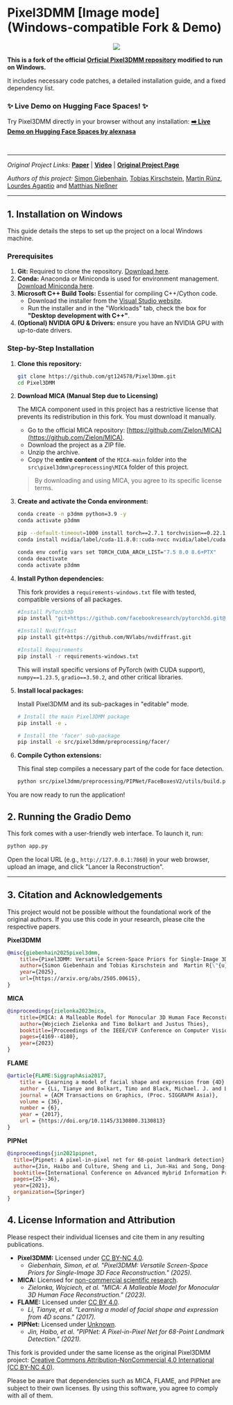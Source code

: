 # Pixel3DMM [Image mode] (Windows-compatible Fork & Demo)

<div style="text-align: center">
<img src="media/banner.gif" />
</div>

**This is a fork of the official [Orficial Pixel3DMM repository]((https://simongiebenhain.github.io/pixel3dmm/)) modified to run on Windows.**

It includes necessary code patches, a detailed installation guide, and a fixed dependency list.

### ✨ Live Demo on Hugging Face Spaces! ✨

Try Pixel3DMM directly in your browser without any installation:
**[➡️ Live Demo on Hugging Face Spaces by alexnasa](https://huggingface.co/spaces/alexnasa/pixel3dmm)**

<br>

---

*Original Project Links:*
[**Paper**](https://arxiv.org/abs/2505.00615) | [**Video**](https://www.youtube.com/watch?v=BwxwEXJwUDc) | [**Original Project Page**](https://simongiebenhain.github.io/pixel3dmm/)

*Authors of this project:*
[Simon Giebenhain](https://simongiebenhain.github.io/), 
[Tobias Kirschstein](https://niessnerlab.org/members/tobias_kirschstein/profile.html), 
[Martin Rünz](https://www.martinruenz.de/), 
[Lourdes Agaptio](https://scholar.google.com/citations?user=IRMX4-4AAAAJ&hl=en) and 
[Matthias Nießner](https://niessnerlab.org/members/matthias_niessner/profile.html)  

---

## 1. Installation on Windows

This guide details the steps to set up the project on a local Windows machine.

### Prerequisites

1.  **Git:** Required to clone the repository. [Download here](https://git-scm.com/).
2.  **Conda:** Anaconda or Miniconda is used for environment management. [Download Miniconda here](https://docs.conda.io/en/latest/miniconda.html).
3.  **Microsoft C++ Build Tools:** Essential for compiling C++/Cython code.
    -   Download the installer from the [Visual Studio website](https://visualstudio.microsoft.com/visual-studio-build-tools/).
    -   Run the installer and in the "Workloads" tab, check the box for **"Desktop development with C++"**.
4.  **(Optional) NVIDIA GPU & Drivers:** ensure you have an NVIDIA GPU with up-to-date drivers.

### Step-by-Step Installation

1.  **Clone this repository:**
    ```bash
    git clone https://github.com/gt124578/Pixel3Dmm.git
    cd Pixel3DMM
    ```

2.  **Download MICA (Manual Step due to Licensing)**
    
    The MICA component used in this project has a restrictive license that prevents its redistribution in this fork. You must download it manually.
    -   Go to the official MICA repository: [https://github.com/Zielon/MICA](https://github.com/Zielon/MICA).
    -   Download the project as a ZIP file.
    -   Unzip the archive.
    -   Copy the **entire content** of the `MICA-main` folder into the `src\pixel3dmm\preprocessing\MICA` folder of this project.
    
    > By downloading and using MICA, you agree to its specific license terms.

3.  **Create and activate the Conda environment:**
    ```bash
    conda create -n p3dmm python=3.9 -y
    conda activate p3dmm

    pip --default-timeout=1000 install torch==2.7.1 torchvision==0.22.1 torchaudio==2.7.1 --index-url https://download.pytorch.org/whl/cu118
    conda install nvidia/label/cuda-11.8.0::cuda-nvcc nvidia/label/cuda-11.8.0::cuda-cccl nvidia/label/cuda-11.8.0::cuda-cudart nvidia/label/cuda-11.8.0::cuda-cudart-dev nvidia/label/cuda-11.8.0::libcusparse nvidia/label/cuda-11.8.0::libcusparse-dev nvidia/label/cuda-11.8.0::libcublas nvidia/label/cuda-11.8.0::libcublas-dev nvidia/label/cuda-11.8.0::libcurand nvidia/label/cuda-11.8.0::libcurand-dev nvidia/label/cuda-11.8.0::libcusolver nvidia/label/cuda-11.8.0::libcusolver-dev
    ```

    ```bash
    conda env config vars set TORCH_CUDA_ARCH_LIST="7.5 8.0 8.6+PTX"
    conda deactivate 
    conda activate p3dmm
    ```

4.  **Install Python dependencies:**
    
    This fork provides a `requirements-windows.txt` file with tested, compatible versions of all packages.
    ```bash
    #Install PyTorch3D
    pip install "git+https://github.com/facebookresearch/pytorch3d.git@stable"
    
    #Install Nvdiffrast
    pip install git+https://github.com/NVlabs/nvdiffrast.git
    
    #Install Requirements 
    pip install -r requirements-windows.txt
    ```
    This will install specific versions of PyTorch (with CUDA support), `numpy==1.23.5`, `gradio==3.50.2`, and other critical libraries.

5.  **Install local packages:**
    
    Install Pixel3DMM and its sub-packages in "editable" mode.
    ```bash
    # Install the main Pixel3DMM package
    pip install -e .

    # Install the 'facer' sub-package
    pip install -e src/pixel3dmm/preprocessing/facer/
    ```

6.  **Compile Cython extensions:**
    
    This final step compiles a necessary part of the code for face detection.
    ```bash
    python src/pixel3dmm/preprocessing/PIPNet/FaceBoxesV2/utils/build.py build_ext --inplace
    ```

You are now ready to run the application!

## 2. Running the Gradio Demo

This fork comes with a user-friendly web interface. To launch it, run:
```bash
python app.py
```
Open the local URL (e.g., `http://127.0.0.1:7860`) in your web browser, upload an image, and click "Lancer la Reconstruction".


---

## 3. Citation and Acknowledgements

This project would not be possible without the foundational work of the original authors. If you use this code in your research, please cite the respective papers.

**Pixel3DMM**
```bibtex
@misc{giebenhain2025pixel3dmm,
    title={Pixel3DMM: Versatile Screen-Space Priors for Single-Image 3D Face Reconstruction},
    author={Simon Giebenhain and Tobias Kirschstein and  Martin R{\"{u}}nz and Lourdes Agapito and Matthias Nie{\ss}ner},
    year={2025},
    url={https://arxiv.org/abs/2505.00615},
}
```

**MICA**
```bibtex
@inproceedings{zielonka2023mica,
    title={MICA: A Malleable Model for Monocular 3D Human Face Reconstruction},
    author={Wojciech Zielonka and Timo Bolkart and Justus Thies},
    booktitle={Proceedings of the IEEE/CVF Conference on Computer Vision and Pattern Recognition (CVPR)},
    pages={4169--4180},
    year={2023}
}
```

**FLAME**
```bibtex
@article{FLAME:SiggraphAsia2017,
    title = {Learning a model of facial shape and expression from {4D} scans},
    author = {Li, Tianye and Bolkart, Timo and Black, Michael. J. and Li, Hao and Romero, Javier},
    journal = {ACM Transactions on Graphics, (Proc. SIGGRAPH Asia)},
    volume = {36},
    number = {6},
    year = {2017},
    url = {https://doi.org/10.1145/3130800.3130813}
}
```

**PIPNet**
```bibtex
@inproceedings{jin2021pipnet,
  title={Pipnet: A pixel-in-pixel net for 68-point landmark detection},
  author={Jin, Haibo and Culture, Sheng and Li, Jun-Hai and Song, Dong-Gyu},
  booktitle={International Conference on Advanced Hybrid Information Processing},
  pages={25--36},
  year={2021},
  organization={Springer}
}
```



## 4. License Information and Attribution

Please respect their individual licenses and cite them in any resulting publications.

-   **Pixel3DMM:** Licensed under [CC BY-NC 4.0](https://github.com/SimonGiebenhain/pixel3dmm/blob/master/LICENSE).
    -   *Giebenhain, Simon, et al. "Pixel3DMM: Versatile Screen-Space Priors for Single-Image 3D Face Reconstruction." (2025).*
-   **MICA:** Licensed for [non-commercial scientific research](https://github.com/Zielon/MICA/tree/master?tab=License-1-ov-file).
    -   *Zielonka, Wojciech, et al. "MICA: A Malleable Model for Monocular 3D Human Face Reconstruction." (2023).*
-   **FLAME:** Licensed under [CC BY 4.0](https://flame.is.tue.mpg.de/modellicense.html).
    -   *Li, Tianye, et al. "Learning a model of facial shape and expression from 4D scans." (2017).*
-   **PIPNet:** Licensed under [Unknown](https://github.com/M-Nauta/PIPNet).
    -   *Jin, Haibo, et al. "PIPNet: A Pixel-in-Pixel Net for 68-Point Landmark Detection." (2021).*



This fork is provided under the same license as the original Pixel3DMM project: [Creative Commons Attribution-NonCommercial 4.0 International (CC BY-NC 4.0)](https://creativecommons.org/licenses/by-nc/4.0/).

Please be aware that dependencies such as MICA, FLAME, and PIPNet are subject to their own licenses. By using this software, you agree to comply with all of them.


